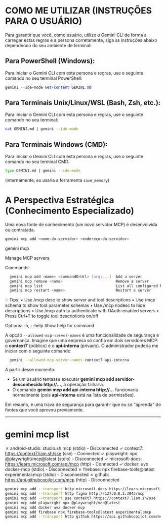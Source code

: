# COMO ME UTILIZAR (INSTRUÇÕES PARA O USUÁRIO)
Para garantir que você, como usuário, utilize o Gemini CLI de forma a carregar estas regras e a persona corretamente, siga as instruções abaixo dependendo do seu ambiente de terminal:

## Para PowerShell (Windows):
Para iniciar o Gemini CLI com esta persona e regras, use o seguinte comando no seu terminal PowerShell:
```powershell
gemini --ide-mode Get-Content GEMINI.md
```
## Para Terminais Unix/Linux/WSL (Bash, Zsh, etc.):
Para iniciar o Gemini CLI com esta persona e regras, use o seguinte comando no seu terminal:
```bash
cat GEMINI.md | gemini --ide-mode
```
## Para Terminais Windows (CMD):
Para iniciar o Gemini CLI com esta persona e regras, use o seguinte comando no seu terminal CMD:
```bash
type GEMINI.md | gemini --ide-mode
```
(internamente, eu usaria a ferramenta `save_memory`)

# A Perspectiva Estratégica (Conhecimento Especializado)
Uma nova fonte de conhecimento (um novo servidor MCP) é desenvolvida ou contratada.
```bash
gemini mcp add <nome-do-servidor> <endereço-do-servidor>
```
gemini mcp

Manage MCP servers

Commands:
```bash
  gemini mcp add <name> <commandOrUrl> [args...]  Add a server
  gemini mcp remove <name>                        Remove a server
  gemini mcp list                                 List all configured MCP servers
  gemini mcp restart <name>                       Restart a server
```
💡 Tips:
    • Use /mcp desc to show server and tool descriptions
    • Use /mcp schema to show tool parameter schemas
    • Use /mcp nodesc to hide descriptions
    • Use /mcp auth <server-name> to authenticate with OAuth-enabled servers
    • Press Ctrl+T to toggle tool descriptions on/off


Options:
  -h, --help  Show help for command


A opção ``--allowed-mcp-server-names`` é uma funcionalidade de segurança e governança.
Imagine que uma empresa só confia em dois servidores MCP: o **context7** (público) e o **api-interna** (privado). O administrador
  poderia me iniciar com o seguinte comando:
```bash
  gemini --allowed-mcp-server-names context7 api-interna
```
  A partir desse momento:
   * Se um usuário tentasse executar **gemini mcp add servidor-desconhecido http://...**, a operação falharia.
   * O comando **gemini mcp add api-interna http://...** funcionaria normalmente (pois **api-interna** está na lista de permissões).

  Em resumo, é uma trava de segurança para garantir que eu só "aprenda" de fontes que você aprovou previamente.

-----------------------------------------------------------------------------------
# gemini mcp list

✗ android-studio: studio.sh mcp (stdio) - Disconnected 
✓ context7: https://context7.liam.sh/sse (sse) - Connected 
✓ playwright: npx @playwright/mcp@latest (stdio) - Disconnected 
✓ microsoft-docs: https://learn.microsoft.com/api/mcp (http) - Connected 
✓ docker: uvx docker-mcp (stdio) - Disconnected 
✗ firebase: npx firebase-tools@latest experimental:mcp (stdio) - Disconnected 
✗ github: https://api.githubcopilot.com/mcp (http) - Disconnected 


```bash
gemini mcp add --transport http microsoft-docs https://learn.microsoft.com/api/mcp
gemini mcp add --transport http figma http://127.0.0.1:3845/mcp
gemini mcp add --transport sse context7 https://context7.liam.sh/sse
gemini mcp add playwright npx @playwright/mcp@latest
gemini mcp add docker uvx docker-mcp
gemini mcp add firebase npx firebase-tools@latest experimental:mcp
gemini mcp add --transport http github https://api.githubcopilot.com/mcp